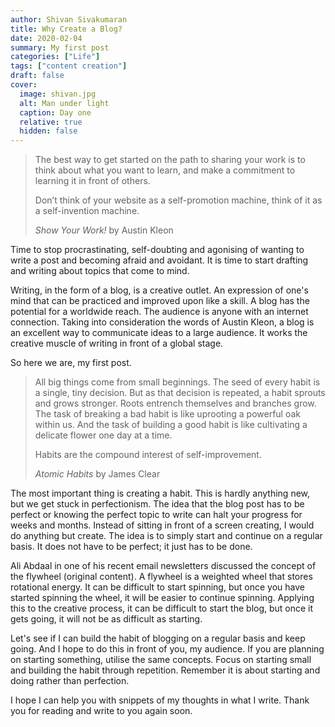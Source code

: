 ```yaml
---
author: Shivan Sivakumaran
title: Why Create a Blog?
date: 2020-02-04
summary: My first post
categories: ["Life"]
tags: ["content creation"]
draft: false
cover:
  image: shivan.jpg
  alt: Man under light
  caption: Day one
  relative: true
  hidden: false
---
```


> The best way to get started on the path to sharing your work is to think about what you want to learn, and make a commitment to learning it in front of others.
>
> Don’t think of your website as a self-promotion machine, think of it as a self-invention machine.
>
> _Show Your Work!_ by Austin Kleon

Time to stop procrastinating, self-doubting and agonising of wanting to write a post and becoming afraid and avoidant. It is time to start drafting and writing about topics that come to mind.

Writing, in the form of a blog, is a creative outlet. An expression of one's mind that can be practiced and improved upon like a skill. A blog has the potential for a worldwide reach. The audience is anyone with an internet connection. Taking into consideration the words of Austin Kleon, a blog is an excellent way to communicate ideas to a large audience. It works the creative muscle of writing in front of a global stage.

So here we are, my first post.

> All big things come from small beginnings. The seed of every habit is a single, tiny decision. But as that decision is repeated, a habit sprouts and grows stronger. Roots entrench themselves and branches grow. The task of breaking a bad habit is like uprooting a powerful oak within us. And the task of building a good habit is like cultivating a delicate flower one day at a time.
>
> Habits are the compound interest of self-improvement.
>
> _Atomic Habits_ by James Clear

The most important thing is creating a habit. This is hardly anything new, but we get stuck in perfectionism. The idea that the blog post has to be perfect or knowing the perfect topic to write can halt your progress for weeks and months. Instead of sitting in front of a screen creating, I would do anything but create. The idea is to simply start and continue on a regular basis. It does not have to be perfect; it just has to be done.

Ali Abdaal in one of his recent email newsletters discussed the concept of the flywheel (original content). A flywheel is a weighted wheel that stores rotational energy. It can be difficult to start spinning, but once you have started spinning the wheel, it will be easier to continue spinning. Applying this to the creative process, it can be difficult to start the blog, but once it gets going, it will not be as difficult as starting.

Let's see if I can build the habit of blogging on a regular basis and keep going. And I hope to do this in front of you, my audience. If you are planning on starting something, utilise the same concepts. Focus on starting small and building the habit through repetition. Remember it is about starting and doing rather than perfection.

I hope I can help you with snippets of my thoughts in what I write. Thank you for reading and write to you again soon.
